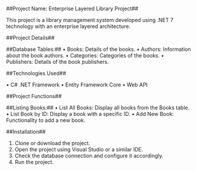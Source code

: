 
##Project Name: Enterprise Layered Library Project##

This project is a library management system developed using .NET 7 technology with an enterprise layered architecture.

##Project Details##

##Database Tables:##
  • Books: Details of the books.
  • Authors: Information about the book authors.
  • Categories: Categories of the books.
  • Publishers: Details of the book publishers.

##Technologies Used##

• C# .NET Framework
• Entity Framework Core
• Web API

##Project Functions##

##Listing Books:##
  • List All Books: Display all books from the Books table.
  • List Book by ID: Display a book with a specific ID.
  • Add New Book: Functionality to add a new book.

##Installation##

1. Clone or download the project.
2. Open the project using Visual Studio or a similar IDE.
3. Check the database connection and configure it accordingly.
4. Run the project.
